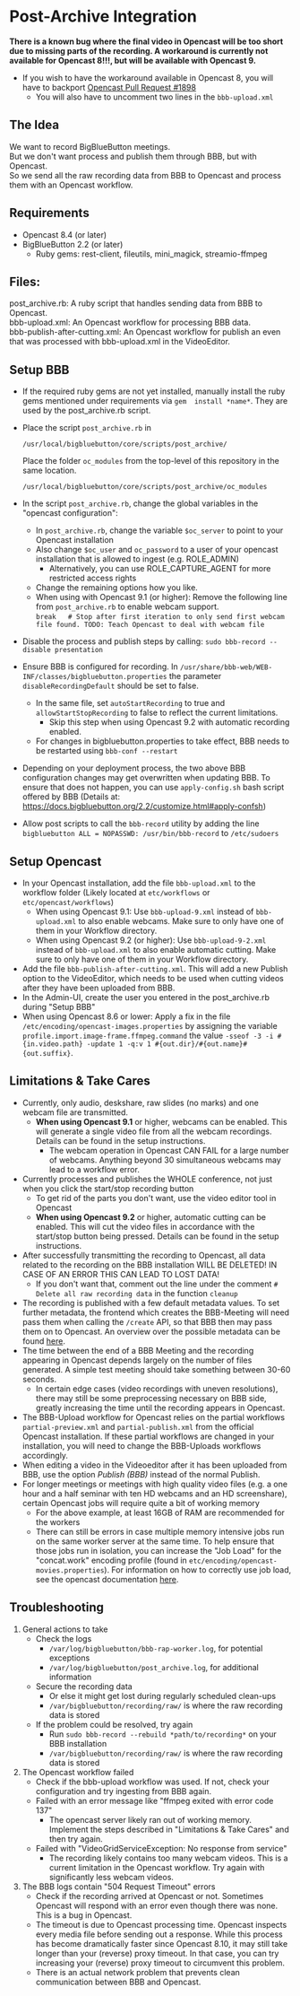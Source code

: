 Post-Archive Integration
========================

**There is a known bug where the final video in Opencast will be too short due to missing parts of the recording. A
  workaround is currently not available for Opencast 8!!!, but will be available with Opencast 9.**
- If you wish to have the workaround available in Opencast 8, you will have to backport [Opencast Pull Request #1898](https://github.com/opencast/opencast/pull/1898)
    - You will also have to uncomment two lines in the `bbb-upload.xml`
    
The Idea
--------

We want to record BigBlueButton meetings.  
But we don't want process and publish them through BBB, but with Opencast.  
So we send all the raw recording data from BBB to Opencast and process them with an Opencast workflow.  

Requirements
--------
- Opencast 8.4 (or later)
- BigBlueButton 2.2 (or later)
	- Ruby gems: rest-client, fileutils, mini_magick, streamio-ffmpeg

Files:
--------
post_archive.rb: A ruby script that handles sending data from BBB to Opencast.  
bbb-upload.xml: An Opencast workflow for processing BBB data.  
bbb-publish-after-cutting.xml: An Opencast workflow for publish an even that was processed with bbb-upload.xml in the VideoEditor.

Setup BBB
--------
- If the required ruby gems are not yet installed, manually install the ruby gems mentioned under requirements via `gem 
  install *name*`. They are used by the post_archive.rb script.
- Place the script `post_archive.rb` in 
    
    `/usr/local/bigbluebutton/core/scripts/post_archive/`
    
    Place the folder `oc_modules` from the top-level of this repository in the same location. 
    
    `/usr/local/bigbluebutton/core/scripts/post_archive/oc_modules`
- In the script `post_archive.rb`, change the global variables in the "opencast configuration":
	- In `post_archive.rb`, change the variable `$oc_server` to point to your Opencast installation
	- Also change `$oc_user` and `oc_password` to a user of your opencast installation that is allowed to ingest (e.g. 
	  ROLE_ADMIN)
	    - Alternatively, you can use ROLE_CAPTURE_AGENT for more restricted access rights
	- Change the remaining options how you like.
    - When using with Opencast 9.1 (or higher): Remove the following line from `post_archive.rb` to enable webcam support.    
      `break   # Stop after first iteration to only send first webcam file found. TODO: Teach Opencast to deal with webcam file`
- Disable the process and publish steps by calling: `sudo bbb-record --disable presentation`
- Ensure BBB is configured for recording. In `/usr/share/bbb-web/WEB-INF/classes/bigbluebutton.properties` the parameter
  `disableRecordingDefault` should be set to false.
	- In the same file, set `autoStartRecording` to true and `allowStartStopRecording` to false to reflect the current limitations.
	    - Skip this step when using Opencast 9.2 with automatic recording enabled.
	- For changes in bigbluebutton.properties to take effect, BBB needs to be restarted using `bbb-conf --restart`
- Depending on your deployment process, the two above BBB configuration changes may get overwritten when updating BBB.
  To ensure that does not happen, you can use `apply-config.sh` bash script offered by BBB (Details at: https://docs.bigbluebutton.org/2.2/customize.html#apply-confsh)
- Allow post scripts to call the `bbb-record` utility by adding the line `bigbluebutton ALL = NOPASSWD: /usr/bin/bbb-record` 
  to `/etc/sudoers`

Setup Opencast
--------
- In your Opencast installation, add the file `bbb-upload.xml` to the workflow folder (Likely located at `etc/workflows` 
  or `etc/opencast/workflows`)
  - When using Opencast 9.1: Use `bbb-upload-9.xml` instead of `bbb-upload.xml` to also enable webcams. Make sure to only have one of them in your Workflow directory.
  - When using Opencast 9.2 (or higher): Use `bbb-upload-9-2.xml` instead of `bbb-upload.xml` to also enable automatic cutting. Make sure to only have one of them in your Workflow directory.
- Add the file `bbb-publish-after-cutting.xml`. This will add a new Publish option to the VideoEditor, which needs to be 
  used when cutting videos after they have been uploaded from BBB.
- In the Admin-UI, create the user you entered in the post_archive.rb during "Setup BBB"
- When using Opencast 8.6 or lower: Apply a fix in the file `/etc/encoding/opencast-images.properties` by assigning the 
  variable `profile.import.image-frame.ffmpeg.command` the value 
  `-sseof -3 -i #{in.video.path} -update 1 -q:v 1 #{out.dir}/#{out.name}#{out.suffix}`.

Limitations & Take Cares
--------
- Currently, only audio, deskshare, raw slides (no marks) and one webcam file are transmitted.
    - **When using Opencast 9.1** or higher, webcams can be enabled. This will generate a single video file from all the webcam recordings. Details can be found in the setup instructions.
      - The webcam operation in Opencast CAN FAIL for a large number of webcams. Anything beyond 30 simultaneous webcams may lead to a workflow error.
- Currently processes and publishes the WHOLE conference, not just when you click the start/stop recording button
	- To get rid of the parts you don't want, use the video editor tool in Opencast
	- **When using Opencast 9.2** or higher, automatic cutting can be enabled. This will cut the video files in accordance with the start/stop button being pressed. Details can be found in the setup instructions.
- After successfully transmitting the recording to Opencast, all data related to the recording on the BBB installation WILL BE DELETED! IN CASE OF AN ERROR THIS CAN LEAD TO LOST DATA!
	- If you don't want that, comment out the line under the comment `# Delete all raw recording data` in the function `cleanup`
- The recording is published with a few default metadata values. To set further metadata, the frontend which creates the
  BBB-Meeting will need pass them when calling the `/create` API, so that BBB then may pass them on to Opencast. 
  An overview over the possible metadata can be found [here](https://github.com/elan-ev/opencast-bigbluebutton-integration).
- The time between the end of a BBB Meeting and the recording appearing in Opencast depends largely on the number of 
  files generated. A simple test meeting should take something between 30-60 seconds. 
	- In certain edge cases (video recordings with uneven resolutions), there may still be some preprocessing necessary 
	  on BBB side, greatly increasing the time until the recording appears in Opencast.
- The BBB-Upload workflow for Opencast relies on the partial workflows `partial-preview.xml` and `partial-publish.xml`
  from the official Opencast installation. If these partial workflows are changed in your installation, you will need
  to change the BBB-Uploads workflows accordingly.
- When editing a video in the Videoeditor after it has been uploaded from BBB, use the option *Publish (BBB)* instead of
  the normal Publish.
- For longer meetings or meetings with high quality video files (e.g. a one hour and a half seminar with ten HD webcams and an HD screenshare), certain Opencast jobs will require quite a bit of working memory
  - For the above example, at least 16GB of RAM are recommended for the workers
  - There can still be errors in case multiple memory intensive jobs run on the same worker server at the same time. To help ensure that those jobs run in isolation, you can increase the "Job Load" for the "concat.work" encoding profile (found in `etc/encoding/opencast-movies.properties`). For information on how to correctly use job load, see the opencast documentation [here](https://docs.opencast.org/r/9.x/admin/#configuration/load/#step-3-setting-the-load-values-for-encoding-profiles).

Troubleshooting
--------
1. General actions to take
	- Check the logs
		- `/var/log/bigbluebutton/bbb-rap-worker.log`, for potential exceptions
		- `/var/log/bigbluebutton/post_archive.log`, for additional information
	- Secure the recording data 
		- Or else it might get lost during regularly scheduled clean-ups
		- `/var/bigbluebutton/recording/raw/` is where the raw recording data is stored
	- If the problem could be resolved, try again
		- Run `sudo bbb-record --rebuild *path/to/recording*` on your BBB installation
		- `/var/bigbluebutton/recording/raw/` is where the raw recording data is stored
2. The Opencast workflow failed
	- Check if the bbb-upload workflow was used. If not, check your configuration and try ingesting from BBB again.
	- Failed with an error message like "ffmpeg exited with error code 137"
		- The opencast server likely ran out of working memory. Implement the steps described in "Limitations & Take Cares" and then try again.
	- Failed with "VideoGridServiceException: No response from service"
		 - The recording likely contains too many webcam videos. This is a current limitation in the Opencast workflow. Try again with significantly less webcam videos.
4. The BBB logs contain "504 Request Timeout" errors
	- Check if the recording arrived at Opencast or not. Sometimes Opencast will respond with an error even though there was none. This is a bug in Opencast.
	- The timeout is due to Opencast processing time. Opencast inspects every media file before sending out a response. While this process has become dramatically faster since Opencast 8.10, it may still take longer than your (reverse) proxy timeout. In that case, you can try increasing your (reverse) proxy timeout to circumvent this problem.
	- There is an actual network problem that prevents clean communication between BBB and Opencast.

